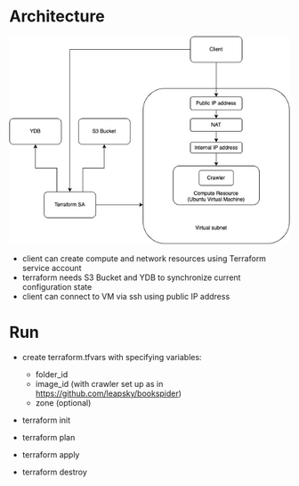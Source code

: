 # Architecture

![image architecture](cloud_hw_1_architecture.jpg)

- client can create compute and network resources using Terraform service account
- terraform needs S3 Bucket and YDB to synchronize current configuration state 
- client can connect to VM via ssh using public IP address

# Run
- create terraform.tfvars with specifying variables: 
    - folder_id
    - image_id (with crawler set up as in https://github.com/leapsky/bookspider)
    - zone (optional) 

- terraform init

- terraform plan

- terraform apply

- terraform destroy
